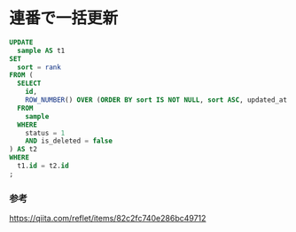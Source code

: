 # 連番で一括更新

```sql
UPDATE
  sample AS t1
SET
  sort = rank
FROM (
  SELECT
    id,
    ROW_NUMBER() OVER (ORDER BY sort IS NOT NULL, sort ASC, updated_at DESC) AS rank
  FROM
    sample
  WHERE 
    status = 1 
    AND is_deleted = false
) AS t2
WHERE 
  t1.id = t2.id
;
```

### 参考

https://qiita.com/reflet/items/82c2fc740e286bc49712